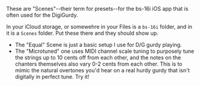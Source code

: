 These are "Scenes"--their term for presets--for the bs-16i iOS app that is often used for the DigiGurdy.

In your iCloud storage, or somewehre in your Files is a `bs-16i` folder, and in it is a `Scenes` folder.  Put these there and they should show up.

* The "Equal" Scene is just a basic setup I use for D/G gurdy playing.
* The "Microtuned" one uses MIDI channel scale tuning to purposely tune the strings up to 10 cents off from each other, and the notes on the chanters themselves also vary 0-2 cents from each other.  This is to mimic the natural overtones you'd hear on a real hurdy gurdy that isn't digitally in perfect tune.  Try it!
